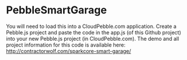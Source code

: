 PebbleSmartGarage
=================

You will need to load this into a CloudPebble.com application.  Create a Pebble.js project and paste the code in the app.js (of this Github project) into your new Pebble.js project (in CloudPebble.com).  The demo and all project information for this code is available here:
http://contractorwolf.com/sparkcore-smart-garage/
